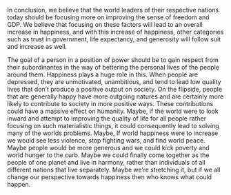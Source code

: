 ﻿In conclusion, we believe that the world leaders of their respective nations today should be focusing more on improving the sense of freedom and GDP. We believe that focusing on these factors will lead to an overall increase in happiness, and with this increase of happiness, other categories such as trust in government, life expectancy, and generosity will follow suit and increase as well.

The goal of a person in a position of power should be to gain respect from their subordinantes in the way of bettering the personal lives of the people around them. Happiness plays a huge role in this. When people are depressed, they are unmotivated, unambitious, and tend to lead low quality lives that don’t produce a positive output on society. On the flipside, people that are generally happy have more outgoing natures and are certainly more likely to contribute to society in more positive ways. These contributions could have a massive effect on humanity. Maybe, if the world were to look inward and attempt to improving the quality of life for all people rather focusing on such materialistic things, it could consequently lead to solving many of the worlds problems. Maybe, If world happiness were to increase we would see less violence, stop fighting wars, and find world peace. Maybe people would be more generous and we could kick poverty and world hunger to the curb. Maybe we could finally come together as the people of one planet and live in harmony, rather than individuals of all different nations that live separately. Maybe we’re stretching it, but if we all change our perspective towards happiness then who knows what could happen. 
